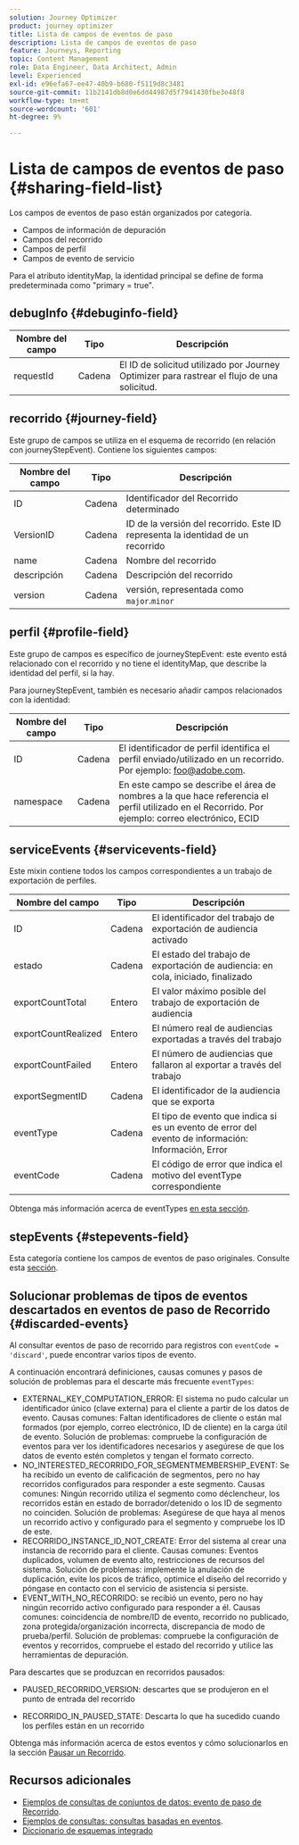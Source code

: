 ```yaml
---
solution: Journey Optimizer
product: journey optimizer
title: Lista de campos de eventos de paso
description: Lista de campos de eventos de paso
feature: Journeys, Reporting
topic: Content Management
role: Data Engineer, Data Architect, Admin
level: Experienced
exl-id: e96efa67-ee47-40b9-b680-f5119d8c3481
source-git-commit: 11b2141db8d0e6dd44987d5f7941430fbe3e48f8
workflow-type: tm+mt
source-wordcount: '601'
ht-degree: 9%

---
```


# Lista de campos de eventos de paso {#sharing-field-list}

Los campos de eventos de paso están organizados por categoría.

* Campos de información de depuración
* Campos del recorrido
* Campos de perfil
* Campos de evento de servicio

Para el atributo identityMap, la identidad principal se define de forma predeterminada como &quot;primary = true&quot;.

## debugInfo {#debuginfo-field}

| Nombre del campo | Tipo | Descripción |
|---|---|------------|
| requestId | Cadena | El ID de solicitud utilizado por Journey Optimizer para rastrear el flujo de una solicitud. |

## recorrido {#journey-field}

Este grupo de campos se utiliza en el esquema de recorrido (en relación con journeyStepEvent). Contiene los siguientes campos:

| Nombre del campo | Tipo | Descripción |
|---|---|------------|
| ID | Cadena | Identificador del Recorrido determinado |
| VersionID | Cadena | ID de la versión del recorrido. Este ID representa la identidad de un recorrido |
| name | Cadena | Nombre del recorrido |
| descripción | Cadena | Descripción del recorrido |
| version | Cadena | versión, representada como `major`.`minor` |

## perfil {#profile-field}

Este grupo de campos es específico de journeyStepEvent: este evento está relacionado con el recorrido y no tiene el identityMap, que describe la identidad del perfil, si la hay.

Para journeyStepEvent, también es necesario añadir campos relacionados con la identidad:

| Nombre del campo | Tipo | Descripción |
|---|---|------------|
| ID | Cadena | El identificador de perfil identifica el perfil enviado/utilizado en un recorrido. Por ejemplo: foo@adobe.com. |
| namespace | Cadena | En este campo se describe el área de nombres a la que hace referencia el perfil utilizado en el Recorrido. Por ejemplo: correo electrónico, ECID |

## serviceEvents {#servicevents-field}

Este mixin contiene todos los campos correspondientes a un trabajo de exportación de perfiles.

| Nombre del campo | Tipo | Descripción |
|---|---|------------|
| ID | Cadena | El identificador del trabajo de exportación de audiencia activado |
| estado | Cadena | El estado del trabajo de exportación de audiencia: en cola, iniciado, finalizado |
| exportCountTotal | Entero | El valor máximo posible del trabajo de exportación de audiencia |
| exportCountRealized | Entero | El número real de audiencias exportadas a través del trabajo |
| exportCountFailed | Entero | El número de audiencias que fallaron al exportar a través del trabajo |
| exportSegmentID | Cadena | El identificador de la audiencia que se exporta |
| eventType | Cadena | El tipo de evento que indica si es un evento de error del evento de información: Información, Error |
| eventCode | Cadena | El código de error que indica el motivo del eventType correspondiente |

Obtenga más información acerca de eventTypes [en esta sección](#discarded-events).

## stepEvents {#stepevents-field}

Esta categoría contiene los campos de eventos de paso originales. Consulte esta [sección](../reports/sharing-legacy-fields.md).


## Solucionar problemas de tipos de eventos descartados en eventos de paso de Recorrido  {#discarded-events}

Al consultar eventos de paso de recorrido para registros con `eventCode = 'discard'`, puede encontrar varios tipos de evento.

A continuación encontrará definiciones, causas comunes y pasos de solución de problemas para el descarte más frecuente `eventTypes`:

* EXTERNAL_KEY_COMPUTATION_ERROR: El sistema no pudo calcular un identificador único (clave externa) para el cliente a partir de los datos de evento.
Causas comunes: Faltan identificadores de cliente o están mal formados (por ejemplo, correo electrónico, ID de cliente) en la carga útil de evento.
Solución de problemas: compruebe la configuración de eventos para ver los identificadores necesarios y asegúrese de que los datos de evento estén completos y tengan el formato correcto.
* NO_INTERESTED_RECORRIDO_FOR_SEGMENTMEMBERSHIP_EVENT: Se ha recibido un evento de calificación de segmentos, pero no hay recorridos configurados para responder a este segmento.
Causas comunes: Ningún recorrido utiliza el segmento como déclencheur, los recorridos están en estado de borrador/detenido o los ID de segmento no coinciden.
Solución de problemas: Asegúrese de que haya al menos un recorrido activo y configurado para el segmento y compruebe los ID de este.
* RECORRIDO_INSTANCE_ID_NOT_CREATE: Error del sistema al crear una instancia de recorrido para el cliente.
Causas comunes: Eventos duplicados, volumen de evento alto, restricciones de recursos del sistema.
Solución de problemas: implemente la anulación de duplicación, evite los picos de tráfico, optimice el diseño del recorrido y póngase en contacto con el servicio de asistencia si persiste.
* EVENT_WITH_NO_RECORRIDO: se recibió un evento, pero no hay ningún recorrido activo configurado para responder a él.
Causas comunes: coincidencia de nombre/ID de evento, recorrido no publicado, zona protegida/organización incorrecta, discrepancia de modo de prueba/perfil.
Solución de problemas: compruebe la configuración de eventos y recorridos, compruebe el estado del recorrido y utilice las herramientas de depuración.

Para descartes que se produzcan en recorridos pausados:

* PAUSED_RECORRIDO_VERSION: descartes que se produjeron en el punto de entrada del recorrido

* RECORRIDO_IN_PAUSED_STATE: Descarta lo que ha sucedido cuando los perfiles están en un recorrido

Obtenga más información acerca de estos eventos y cómo solucionarlos en la sección [Pausar un Recorrido](../building-journeys/journey-pause.md#troubleshoot-profile-discards-in-paused-journeys).

## Recursos adicionales

* [Ejemplos de consultas de conjuntos de datos: evento de paso de Recorrido](../data/datasets-query-examples.md#journey-step-event).
* [Ejemplos de consultas: consultas basadas en eventos](query-examples.md#event-based-queries).
* [Diccionario de esquemas integrado](https://experienceleague.adobe.com/tools/ajo-schemas/schema-dictionary.html?lang=es)

